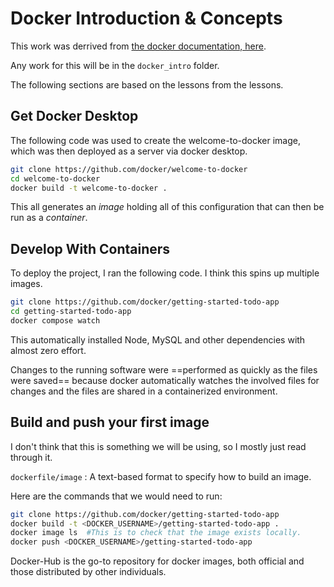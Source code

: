 # Docker Introduction & Concepts

This work was derrived from [ the docker documentation, here](https://docs.docker.com/get-started/introduction/).

Any work for this will be in the `docker_intro` folder.

The following sections are based on the lessons from the lessons.

## Get Docker Desktop

The following code was used to create the welcome-to-docker image, which was then deployed as a server via docker desktop.

``` bash
git clone https://github.com/docker/welcome-to-docker
cd welcome-to-docker
docker build -t welcome-to-docker .
```

This all generates an *image* holding all of this configuration that can then be run as a *container*.

## Develop With Containers

To deploy the project, I ran the following code. I think this spins up multiple images.

```  bash
git clone https://github.com/docker/getting-started-todo-app
cd getting-started-todo-app
docker compose watch
```

This automatically installed Node, MySQL and other dependencies with almost zero effort.

Changes to the running software were ==performed as quickly as the files were saved== because docker automatically watches the involved files for changes and the files are shared in a containerized environment.

## Build and push your first image

I don't think that this is something we will be using, so I mostly just read through it. 

`dockerfile/image`
:   A text-based format to specify how to build an image.

Here are the commands that we would need to run:

``` bash
git clone https://github.com/docker/getting-started-todo-app
docker build -t <DOCKER_USERNAME>/getting-started-todo-app .
docker image ls  #This is to check that the image exists locally.
docker push <DOCKER_USERNAME>/getting-started-todo-app
```

Docker-Hub is the go-to repository for docker images, both official and those distributed by other individuals.

